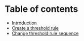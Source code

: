 # Table of contents

* [Introduction](README.md)
* [Create a threshold rule](create-a-threshold-rule.md)
* [Change threshold rule sequence](change-threshold-rule-sequence.md)
